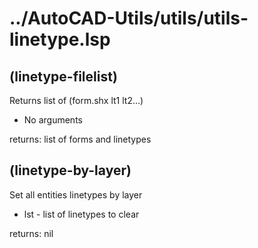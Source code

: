 # ../AutoCAD-Utils/utils/utils-linetype.lsp
## (linetype-filelist)
Returns list of (form.shx lt1 lt2...)
* No arguments
returns: list of forms and linetypes
## (linetype-by-layer)
Set all entities linetypes by layer
* lst - list of linetypes to clear
returns: nil
